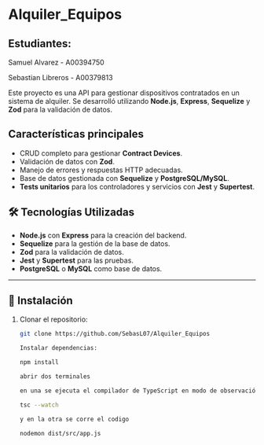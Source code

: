# Alquiler_Equipos

## Estudiantes:
Samuel Alvarez - A00394750

Sebastian Libreros - A00379813

Este proyecto es una API para gestionar dispositivos contratados en un sistema de alquiler. Se desarrolló utilizando **Node.js**, **Express**, **Sequelize** y **Zod** para la validación de datos.

## Características principales

- CRUD completo para gestionar **Contract Devices**.
- Validación de datos con **Zod**.
- Manejo de errores y respuestas HTTP adecuadas.
- Base de datos gestionada con **Sequelize** y **PostgreSQL/MySQL**.
- **Tests unitarios** para los controladores y servicios con **Jest** y **Supertest**.

## 🛠️ Tecnologías Utilizadas

- **Node.js** con **Express** para la creación del backend.
- **Sequelize** para la gestión de la base de datos.
- **Zod** para la validación de datos.
- **Jest** y **Supertest** para las pruebas.
- **PostgreSQL** o **MySQL** como base de datos.

---

## 🔧 Instalación

1. Clonar el repositorio:

   ```sh
   git clone https://github.com/SebasL07/Alquiler_Equipos

   Instalar dependencias: 
   
   npm install

   abrir dos terminales

   en una se ejecuta el compilador de TypeScript en modo de observación.

   tsc --watch

   y en la otra se corre el codigo

   nodemon dist/src/app.js
